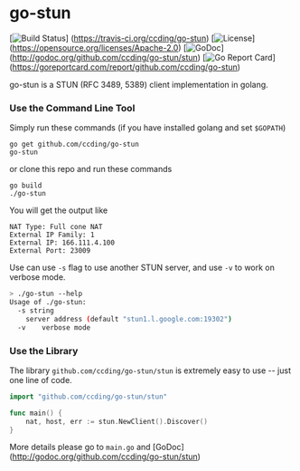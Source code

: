 go-stun
=======

[![Build Status](https://travis-ci.org/ccding/go-stun.svg?branch=master)]
(https://travis-ci.org/ccding/go-stun)
[![License](https://img.shields.io/badge/License-Apache%202.0-red.svg)]
(https://opensource.org/licenses/Apache-2.0)
[![GoDoc](https://godoc.org/github.com/ccding/go-stun?status.svg)]
(http://godoc.org/github.com/ccding/go-stun/stun)
[![Go Report Card](https://goreportcard.com/badge/github.com/ccding/go-stun)]
(https://goreportcard.com/report/github.com/ccding/go-stun)

go-stun is a STUN (RFC 3489, 5389) client implementation in golang.

### Use the Command Line Tool

Simply run these commands (if you have installed golang and set `$GOPATH`)
```
go get github.com/ccding/go-stun
go-stun
```
or clone this repo and run these commands
```
go build
./go-stun
```
You will get the output like
```
NAT Type: Full cone NAT
External IP Family: 1
External IP: 166.111.4.100
External Port: 23009
```
Use can use `-s` flag to use another STUN server, and use `-v` to work on
verbose mode.
```bash
> ./go-stun --help
Usage of ./go-stun:
  -s string
	server address (default "stun1.l.google.com:19302")
  -v	verbose mode
```

### Use the Library

The library `github.com/ccding/go-stun/stun` is extremely easy to use -- just
one line of code.

```go
import "github.com/ccding/go-stun/stun"

func main() {
	nat, host, err := stun.NewClient().Discover()
}
```

More details please go to `main.go` and [GoDoc]
(http://godoc.org/github.com/ccding/go-stun/stun)
